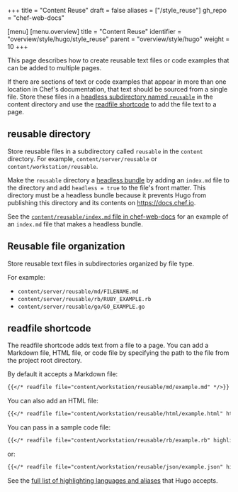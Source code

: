 +++
title = "Content Reuse"
draft = false
aliases = ["/style_reuse"]
gh_repo = "chef-web-docs"

[menu]
  [menu.overview]
    title = "Content Reuse"
    identifier = "overview/style/hugo/style_reuse"
    parent = "overview/style/hugo"
    weight = 10
+++
<!-- markdownlint-disable-file MD013 MD031 -->

This page describes how to create reusable text files or code examples that can be added to multiple pages.

If there are sections of text or code examples that appear in more than one location in Chef's documentation, that text should be sourced from a single file.
Store these files in a [headless subdirectory named `reusable`](#reusable-directory) in the content directory and use the [readfile shortcode](#readfile-shortcode) to add the file text to a page.

## reusable directory

Store reusable files in a subdirectory called `reusable` in the `content` directory. For example, `content/server/reusable` or `content/workstation/reusable`.

Make the `reusable` directory a [headless bundle](https://gohugo.io/content-management/page-bundles/#headless-bundle) by adding an `index.md` file to the directory and add `headless = true` to the file's front matter. This directory must be a headless bundle because it prevents Hugo from publishing this directory and its contents on <https://docs.chef.io>.

See the [`content/reusable/index.md` file in chef-web-docs](https://raw.githubusercontent.com/chef/chef-web-docs/main/content/reusable/index.md) for an example of an `index.md` file that makes a headless bundle.

## Reusable file organization

Store reusable text files in subdirectories organized by file type.

For example:

- `content/server/reusable/md/FILENAME.md`
- `content/server/reusable/rb/RUBY_EXAMPLE.rb`
- `content/server/reusable/go/GO_EXAMPLE.go`

## readfile shortcode

The readfile shortcode adds text from a file to a page. You can add a Markdown file, HTML file, or code file by specifying the path to the file from the project root directory.

By default it accepts a Markdown file:

```markdown
{{</* readfile file="content/workstation/reusable/md/example.md" */>}}
```

You can also add an HTML file:

```markdown
{{</* readfile file="content/workstation/reusable/html/example.html" html="true" */>}}
```

You can pass in a sample code file:

```markdown
{{</* readfile file="content/workstation/reusable/rb/example.rb" highlight="ruby" */>}}
```

or:

```markdown
{{</* readfile file="content/workstation/reusable/json/example.json" highlight="json" */>}}
```

See the [full list of highlighting languages and aliases](https://gohugo.io/content-management/syntax-highlighting/#list-of-chroma-highlighting-languages) that Hugo accepts.
